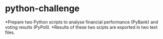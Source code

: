 # python-challenge
*Prepare two Python scripts to analyse financial performance (PyBank) and voting results (PyPoll).
*Results of these two scipts are exported in two text files.